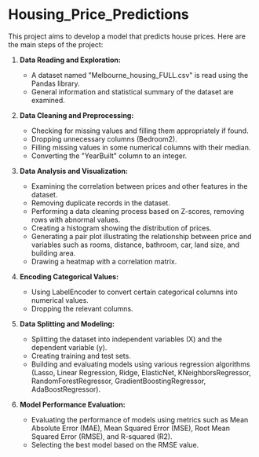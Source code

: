 # Housing_Price_Predictions
This project aims to develop a model that predicts house prices. Here are the main steps of the project:

1. **Data Reading and Exploration:**
   - A dataset named "Melbourne_housing_FULL.csv" is read using the Pandas library.
   - General information and statistical summary of the dataset are examined.

2. **Data Cleaning and Preprocessing:**
   - Checking for missing values and filling them appropriately if found.
   - Dropping unnecessary columns (Bedroom2).
   - Filling missing values in some numerical columns with their median.
   - Converting the "YearBuilt" column to an integer.

3. **Data Analysis and Visualization:**
   - Examining the correlation between prices and other features in the dataset.
   - Removing duplicate records in the dataset.
   - Performing a data cleaning process based on Z-scores, removing rows with abnormal values.
   - Creating a histogram showing the distribution of prices.
   - Generating a pair plot illustrating the relationship between price and variables such as rooms, distance, bathroom, car, land size, and building area.
   - Drawing a heatmap with a correlation matrix.

4. **Encoding Categorical Values:**
   - Using LabelEncoder to convert certain categorical columns into numerical values.
   - Dropping the relevant columns.

5. **Data Splitting and Modeling:**
   - Splitting the dataset into independent variables (X) and the dependent variable (y).
   - Creating training and test sets.
   - Building and evaluating models using various regression algorithms (Lasso, Linear Regression, Ridge, ElasticNet, KNeighborsRegressor, RandomForestRegressor, GradientBoostingRegressor, AdaBoostRegressor).

6. **Model Performance Evaluation:**
   - Evaluating the performance of models using metrics such as Mean Absolute Error (MAE), Mean Squared Error (MSE), Root Mean Squared Error (RMSE), and R-squared (R2).
   - Selecting the best model based on the RMSE value.
